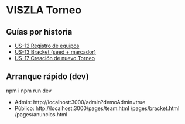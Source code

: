 ﻿# VISZLA  Torneo

## Guías por historia
- [US-12  Registro de equipos](./docs/US12-README.md)
- [US-13  Bracket (seed + marcador)](./docs/US13-README.md)
- [US-17  Creación de nuevo Torneo](./docs/US17-README.md)

## Arranque rápido (dev)
npm i
npm run dev

- Admin:  http://localhost:3000/admin?demoAdmin=true
- Público: http://localhost:3000/pages/team.html  /pages/bracket.html  /pages/anuncios.html
